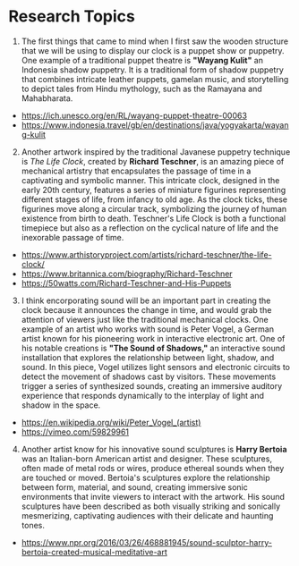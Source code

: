 # Research Topics


1. The first things that came to mind when I first saw the wooden structure that we will be using to display our clock is a puppet show or puppetry. One example of a traditional puppet theatre is **"Wayang Kulit"** an Indonesia shadow puppetry. It is a traditional form of shadow puppetry that combines intricate leather puppets, gamelan music, and storytelling to depict tales from Hindu mythology, such as the Ramayana and Mahabharata.
- https://ich.unesco.org/en/RL/wayang-puppet-theatre-00063
- https://www.indonesia.travel/gb/en/destinations/java/yogyakarta/wayang-kulit

2. Another artwork inspired by the traditional Javanese puppetry technique is *The Life Clock*, created by **Richard Teschner**, is an amazing piece of mechanical artistry that encapsulates the passage of time in a captivating and symbolic manner. This intricate clock, designed in the early 20th century, features a series of miniature figurines representing different stages of life, from infancy to old age. As the clock ticks, these figurines move along a circular track, symbolizing the journey of human existence from birth to death. Teschner's Life Clock is both a functional timepiece but also as a reflection on the cyclical nature of life and the inexorable passage of time.
- https://www.arthistoryproject.com/artists/richard-teschner/the-life-clock/
- https://www.britannica.com/biography/Richard-Teschner
- https://50watts.com/Richard-Teschner-and-His-Puppets
  

3. I think encorporating sound will be an important part in creating the clock because it announces the change in time, and would grab the attention of viewers just like the traditional mechanical clocks. One example of an artist who works with sound is Peter Vogel, a German artist known for his pioneering work in interactive electronic art. One of his notable creations is **"The Sound of Shadows,"** an interactive sound installation that explores the relationship between light, shadow, and sound. In this piece, Vogel utilizes light sensors and electronic circuits to detect the movement of shadows cast by visitors. These movements trigger a series of synthesized sounds, creating an immersive auditory experience that responds dynamically to the interplay of light and shadow in the space.
- https://en.wikipedia.org/wiki/Peter_Vogel_(artist)
- https://vimeo.com/59829961    

4. Another artist know for his innovative sound sculptures is **Harry Bertoia** was an Italian-born American artist and designer. These sculptures, often made of metal rods or wires, produce ethereal sounds when they are touched or moved. Bertoia's sculptures explore the relationship between form, material, and sound, creating immersive sonic environments that invite viewers to interact with the artwork. His sound sculptures have been described as both visually striking and sonically mesmerizing, captivating audiences with their delicate and haunting tones.
- https://www.npr.org/2016/03/26/468881945/sound-sculptor-harry-bertoia-created-musical-meditative-art

